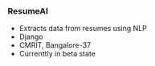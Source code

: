 ### ResumeAI
- Extracts data from resumes using NLP
- Django
- CMRIT, Bangalore-37
- Currenttly in beta state
